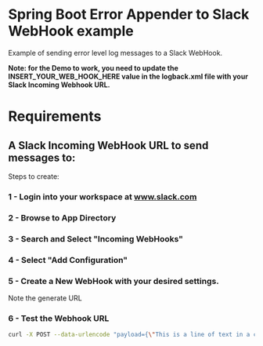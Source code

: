 # Spring Boot Error Appender to Slack WebHook example

Example of sending error level log messages to a Slack WebHook.

**Note: for the Demo to work, you need to update the INSERT_YOUR_WEB_HOOK_HERE value in the logback.xml file with your Slack Incoming Webhook URL.**

# Requirements

## A Slack Incoming WebHook URL to send messages to:

Steps to create:

### 1 - Login into your workspace at www.slack.com

### 2 - Browse to App Directory

### 3 - Search and Select "Incoming WebHooks"

### 4 - Select "Add Configuration"

### 5 - Create a New WebHook with your desired settings.

Note the generate URL

### 6 - Test the Webhook URL

```sh
curl -X POST --data-urlencode "payload={\"This is a line of text in a channel.\nAnd this is another line of text.\"}"" INSERT_YOUR_WEB_HOOK_URL_HERE
```

